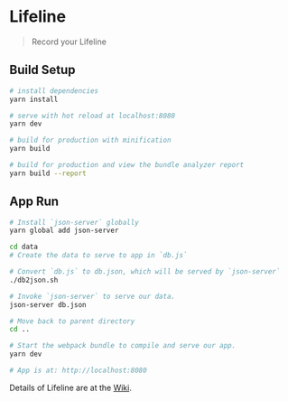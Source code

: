 # Lifeline

> Record your Lifeline

## Build Setup

``` bash
# install dependencies
yarn install

# serve with hot reload at localhost:8080
yarn dev

# build for production with minification
yarn build

# build for production and view the bundle analyzer report
yarn build --report
```

## App Run
```bash
# Install `json-server` globally
yarn global add json-server

cd data
# Create the data to serve to app in `db.js`

# Convert `db.js` to db.json, which will be served by `json-server`
./db2json.sh

# Invoke `json-server` to serve our data.
json-server db.json

# Move back to parent directory
cd ..

# Start the webpack bundle to compile and serve our app.
yarn dev

# App is at: http://localhost:8080
```

Details of Lifeline are at the [Wiki](https://github.com/vijaypatil/LifeLine/wiki).
